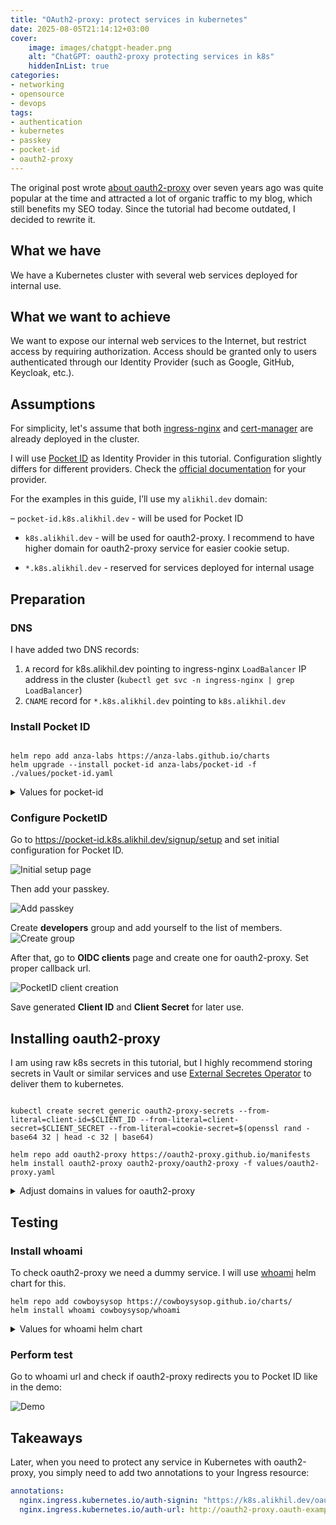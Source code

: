 ```yaml
---
title: "OAuth2-proxy: protect services in kubernetes"
date: 2025-08-05T21:14:12+03:00
cover:
    image: images/chatgpt-header.png
    alt: "ChatGPT: oauth2-proxy protecting services in k8s"
    hiddenInList: true
categories:
- networking
- opensource
- devops
tags:
- authentication
- kubernetes
- passkey
- pocket-id
- oauth2-proxy
---
```


The original post wrote [about oauth2-proxy](https://alikhil.dev/posts/oauth2-proxy-for-kubernetes-services/) over seven years ago was quite popular at the time and attracted a lot of organic traffic to my blog, which still benefits my SEO today. Since the tutorial had become outdated, I decided to rewrite it.

<!--more-->

## What we have

We have a Kubernetes cluster with several web services deployed for internal use.

## What we want to achieve

We want to expose our internal web services to the Internet, but restrict access by requiring authorization. Access should be granted only to users authenticated through our Identity Provider (such as Google, GitHub, Keycloak, etc.).

## Assumptions

For simplicity, let's assume that both [ingress-nginx](https://github.com/kubernetes/ingress-nginx) and [cert-manager](https://cert-manager.io/) are already deployed in the cluster.

I will use [Pocket ID](https://github.com/pocket-id/pocket-id) as Identity Provider in this tutorial. Configuration slightly differs for different providers. Check the [official documentation](https://oauth2-proxy.github.io/oauth2-proxy/configuration/providers/) for your provider.

For the examples in this guide, I’ll use my `alikhil.dev` domain:

– `pocket-id.k8s.alikhil.dev` - will be used for Pocket ID

- `k8s.alikhil.dev` - will be used for oauth2-proxy. I recommend to have higher domain for oauth2-proxy service for easier cookie setup.

- `*.k8s.alikhil.dev` - reserved for services deployed for internal usage

## Preparation

### DNS

I have added two DNS records:

1. `A` record for k8s.alikhil.dev pointing to ingress-nginx `LoadBalancer` IP address in the cluster (`kubectl get svc -n ingress-nginx | grep LoadBalancer`)
2. `CNAME` record for `*.k8s.alikhil.dev` pointing to `k8s.alikhil.dev`

### Install Pocket ID

```shell

helm repo add anza-labs https://anza-labs.github.io/charts
helm upgrade --install pocket-id anza-labs/pocket-id -f ./values/pocket-id.yaml
```

<details>
    <summary>Values for pocket-id</summary>

```yaml
persistence:
  data:
    enabled: true

ingress:
  # -- Specifies whether ingress should be enabled.
  enabled: true
  # -- Ingress class name.
  className: "nginx"
  # -- Annotations to add to the ingress.
  annotations:
    nginx.ingress.kubernetes.io/ssl-redirect: "true"
    kubernetes.io/ingress.allow-http: "true"
    kubernetes.io/tls-acme: "true"
  # -- Ingress host configuration.
  host: pocket-id.k8s.alikhil.dev
  paths:
    - path: /
      pathType: ImplementationSpecific
  # -- List of TLS configurations for the ingress.
  tls:
   - secretName: pocket-id-tls
     hosts:
       - pocket-id.k8s.alikhil.dev
```
</details>

### Configure PocketID

Go to https://pocket-id.k8s.alikhil.dev/signup/setup and set initial configuration for Pocket ID.

![Initial setup page](/images/posts/oauth2-proxy/pocket-id-setup.png)

Then add your passkey.

![Add passkey](/images/posts/oauth2-proxy/pocket-id-pass.png)

Create **developers** group and add yourself to the list of members.
![Create group](/images/posts/oauth2-proxy/pocket-id-groups.png)

After that, go to **OIDC clients** page and create one for oauth2-proxy. Set proper callback url.

![PocketID client creation](/images/posts/oauth2-proxy/pocket-id-client.png)

Save generated **Client ID** and **Client Secret** for later use.

## Installing oauth2-proxy

I am using raw k8s secrets in this tutorial, but I highly recommend storing secrets in Vault or similar services and use [External Secretes Operator](https://external-secrets.io/latest/) to deliver them to kubernetes.

```shell

kubectl create secret generic oauth2-proxy-secrets --from-literal=client-id=$CLIENT_ID --from-literal=client-secret=$CLIENT_SECRET --from-literal=cookie-secret=$(openssl rand -base64 32 | head -c 32 | base64)

helm repo add oauth2-proxy https://oauth2-proxy.github.io/manifests
helm install oauth2-proxy oauth2-proxy/oauth2-proxy -f values/oauth2-proxy.yaml
```

<details>
    <summary>Adjust domains in values for oauth2-proxy</summary>

```yaml

# Oauth client configuration specifics
config:
  existingSecret: oauth2-proxy-secrets

  cookieName: "general-oauth2"
  # Default configuration, to be overridden
  configFile: |-
    email_domains = [ "*" ]
    upstreams = [ "file:///dev/null" ]
    skip_provider_button = true
    allowed_groups = [ "developers", "admins" ]
    cookie_secure = false
    cookie_domains = [".k8s.alikhil.dev", "k8s.alikhil.dev"]
    whitelist_domains = [ "*.k8s.alikhil.dev", "k8s.alikhil.dev" ]
    cookie_samesite = "lax"
    cookie_csrf_per_request = true
    cookie_csrf_expire = "15m"
    pass_access_token = true
    pass_authorization_header = true
    provider = "oidc"
    provider_display_name = "PocketID"
    reverse_proxy = true
    scope = "openid profile email groups"
    session_store_type = "redis"
    set_xauthrequest = true
    set_authorization_header = true
    silence_ping_logging = true
    skip_auth_preflight = true
    ssl_insecure_skip_verify = true
    ssl_upstream_insecure_skip_verify = true
    insecure_oidc_allow_unverified_email = true
    oidc_issuer_url = "https://pocket-id.k8s.alikhil.dev"
    redirect_url = "https://k8s.alikhil.dev/oauth2/callback"
    # to reduce log amount
    request_logging = false


ingress:
  enabled: true
  className: nginx
  path: /
  # Only used if API capabilities (networking.k8s.io/v1) allow it
  pathType: ImplementationSpecific
  # Used to create an Ingress record.
  hosts:
    - k8s.alikhil.dev
  labels: {}
  annotations:
    kubernetes.io/tls-acme: "true"
    nginx.ingress.kubernetes.io/cors-allow-origin: '*'
    nginx.ingress.kubernetes.io/enable-cors: 'true'
    kubernetes.io/ingress.allow-http: "false"
    nginx.ingress.kubernetes.io/ssl-redirect: "true"
  tls:
    # Secrets must be manually created in the namespace.
    - secretName: oauth2-proxy-tls
      hosts:
        - k8s.alikhil.dev

# Configure the session storage type, between cookie and redis
sessionStorage:
  # Can be one of the supported session storage cookie|redis
  type: redis
  redis:
    existingSecret: ""
    password: ""
    passwordKey: "redis-password"
    clientType: "standalone"

# Enables and configure the automatic deployment of the redis subchart
redis:
  # provision an instance of the redis sub-chart
  enabled: true
  architecture: standalone
  auth:
    enabled: false
  master:
    persistence:
      enabled: false

    requests:
      cpu: 100m
      memory: 128Mi
    limits:
      cpu: 1
      memory: 1Gi

```

</details>

## Testing

### Install whoami

To check oauth2-proxy we need a dummy service. I will use [whoami](https://artifacthub.io/packages/helm/cowboysysop/whoami) helm chart for this.

```shell
helm repo add cowboysysop https://cowboysysop.github.io/charts/
helm install whoami cowboysysop/whoami
```

<details>
    <summary>Values for whoami helm chart</summary>

```yaml
ingress:
  enabled: true
  ingressClassName: nginx
  annotations:
    nginx.ingress.kubernetes.io/ssl-redirect: "true"
    kubernetes.io/ingress.allow-http: "true"
    kubernetes.io/tls-acme: "true"
    # put oauth2-proxy domain here
    nginx.ingress.kubernetes.io/auth-signin: "https://k8s.alikhil.dev/oauth2/start?rd=https://$host$request_uri$is_args$args"
    # service-name.namespace-name
    nginx.ingress.kubernetes.io/auth-url: http://oauth2-proxy.oauth-example.svc.cluster.local:80/oauth2/auth
  hosts:
  - host: whoami.k8s.alikhil.dev
    paths:
    - /
  tls:
  - hosts:
    - whoami.k8s.alikhil.dev
    secretName: whoami-cert
```

</details>

### Perform test

Go to whoami url and check if oauth2-proxy redirects you to Pocket ID like in the demo:

![Demo](/images/posts/oauth2-proxy/demo.gif)

## Takeaways

Later, when you need to protect any service in Kubernetes with oauth2-proxy, you simply need to add two annotations to your Ingress resource:

```yaml
annotations:
  nginx.ingress.kubernetes.io/auth-signin: "https://k8s.alikhil.dev/oauth2/start?rd=https://$host$request_uri$is_args$args"
  nginx.ingress.kubernetes.io/auth-url: http://oauth2-proxy.oauth-example.svc.cluster.local:80/oauth2/auth
```